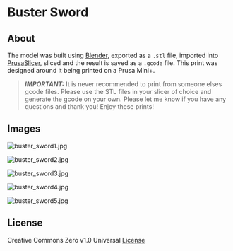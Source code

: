 # Buster Sword

## About

The model was built using [Blender](https://www.blender.org/), exported as a `.stl` file, imported into [PrusaSlicer](https://www.prusa3d.com/page/prusaslicer_424/), sliced and the result is saved as a `.gcode` file. This print was designed around it being printed on a Prusa Mini+.

> _**IMPORTANT:**_ It is never recommended to print from someone elses gcode files. Please use the STL files in your slicer of choice and generate the gcode on your own. Please let me know if you have any questions and thank you! Enjoy these prints!

## Images

![buster_sword1.jpg](images/buster_sword1.jpg)

![buster_sword2.jpg](images/buster_sword2.jpg)

![buster_sword3.jpg](images/buster_sword3.jpg)

![buster_sword4.jpg](images/buster_sword4.jpg)

![buster_sword5.jpg](images/buster_sword5.jpg)

## License

Creative Commons Zero v1.0 Universal [License](LICENSE)
